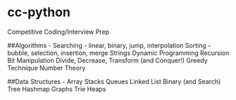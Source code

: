 # cc-python

Competitive Coding/Interview Prep


##Algorithms - 
Searching - linear, binary, jump, interpolation
Sorting - bubble, selection, insertion, merge 
Strings 
Dynamic Programming 
Recursion 
Bit Manipulation
Divide, Decrease, Transform (and Conquer!)
Greedy Technique
Number Theory

##Data Structures - 
Array
Stacks
Queues
Linked List
Binary (and Search) Tree
Hashmap 
Graphs 
Trie
Heaps

